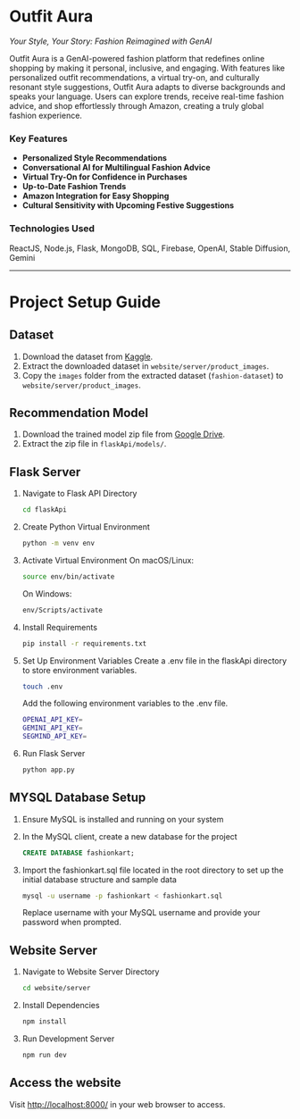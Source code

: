 # Outfit Aura

*Your Style, Your Story: Fashion Reimagined with GenAI*

Outfit Aura is a GenAI-powered fashion platform that redefines online shopping by making it personal, inclusive, and engaging. With features like personalized outfit recommendations, a virtual try-on, and culturally resonant style suggestions, Outfit Aura adapts to diverse backgrounds and speaks your language. Users can explore trends, receive real-time fashion advice, and shop effortlessly through Amazon, creating a truly global fashion experience.

### Key Features
- **Personalized Style Recommendations**
- **Conversational AI for Multilingual Fashion Advice**
- **Virtual Try-On for Confidence in Purchases**
- **Up-to-Date Fashion Trends**
- **Amazon Integration for Easy Shopping**
- **Cultural Sensitivity with Upcoming Festive Suggestions**

### Technologies Used

ReactJS, Node.js, Flask, MongoDB, SQL, Firebase, OpenAI, Stable Diffusion, Gemini

---

# Project Setup Guide

## Dataset

1. Download the dataset from [Kaggle](https://www.kaggle.com/datasets/paramaggarwal/fashion-product-images-dataset).
2. Extract the downloaded dataset in `website/server/product_images`.
3. Copy the `images` folder from the extracted dataset (`fashion-dataset`) to `website/server/product_images`.

## Recommendation Model

1. Download the trained model zip file from [Google Drive](https://drive.google.com/file/d/1AA73j9EM7TCJn579Zy86rFjyM8z72A_7/view?usp=sharing).
2. Extract the zip file in `flaskApi/models/`.

## Flask Server

1. Navigate to Flask API Directory

   ```bash
   cd flaskApi
   ```

2. Create Python Virtual Environment

   ```bash
   python -m venv env
   ```

3. Activate Virtual Environment
   On macOS/Linux:

   ```bash
   source env/bin/activate
   ```

   On Windows:

   ```bash
   env/Scripts/activate
   ```

4. Install Requirements

   ```bash
   pip install -r requirements.txt
   ```

5. Set Up Environment Variables
Create a .env file in the flaskApi directory to store environment variables.
   
      ```bash
      touch .env
      ```
   
      Add the following environment variables to the .env file.
   
      ```bash
      OPENAI_API_KEY=
      GEMINI_API_KEY=
      SEGMIND_API_KEY=
      ```


6. Run Flask Server
   ```bash
   python app.py
   ```

## MYSQL Database Setup

1. Ensure MySQL is installed and running on your system

2. In the MySQL client, create a new database for the project
   
      ```sql
      CREATE DATABASE fashionkart;
      ```

3. Import the fashionkart.sql file located in the root directory to set up the initial database structure and sample data
   
   ```bash
   mysql -u username -p fashionkart < fashionkart.sql
   ```
   
   Replace username with your MySQL username and provide your password when prompted.

## Website Server

1. Navigate to Website Server Directory

   ```bash
   cd website/server
   ```

2. Install Dependencies

   ```bash
   npm install
   ```

3. Run Development Server
   ```bash
   npm run dev
   ```

## Access the website

Visit [http://localhost:8000/](http://localhost:8000/) in your web browser to access.
